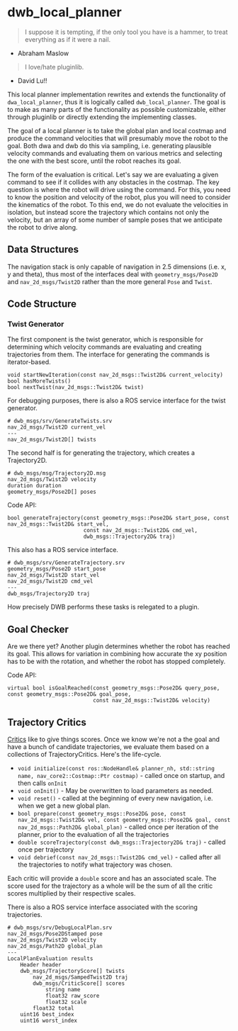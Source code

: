 # dwb_local_planner

 > I suppose it is tempting, if the only tool you have is a hammer, to treat everything as if it were a nail.
 - Abraham Maslow

 > I love/hate pluginlib.
 - David Lu!!

This local planner implementation rewrites and extends the functionality of `dwa_local_planner`, thus it is logically called `dwb_local_planner`. The goal is to make as many parts of the functionality as possible customizable, either through pluginlib or directly extending the implementing classes.

The goal of a local planner is to take the global plan and local costmap and produce the command velocities that will presumably move the robot to the goal. Both dwa and dwb do this via sampling, i.e. generating plausible velocity commands and evaluating them on various metrics and selecting the one with the best score, until the robot reaches its goal.

The form of the evaluation is critical. Let's say we are evaluating a given command to see if it collides with any obstacles in the costmap. The key question is where the robot will drive using the command. For this, you need to know the position and velocity of the robot, plus you will need to consider the kinematics of the robot. To this end, we do not evaluate the velocities in isolation, but instead score the trajectory which contains not only the velocity, but an array of some number of sample poses that we anticipate the robot to drive along.

## Data Structures
The navigation stack is only capable of navigation in 2.5 dimensions (i.e. x, y and theta), thus most of the interfaces deal with `geometry_msgs/Pose2D` and `nav_2d_msgs/Twist2D` rather than the more general `Pose` and `Twist`.

## Code Structure
### Twist Generator
The first component is the twist generator, which is responsible for determining which velocity commands are evaluating and creating trajectories from them. The interface for generating the commands is iterator-based.
```
void startNewIteration(const nav_2d_msgs::Twist2D& current_velocity)
bool hasMoreTwists()
bool nextTwist(nav_2d_msgs::Twist2D& twist)
```
For debugging purposes, there is also a ROS service interface for the twist generator.
```
# dwb_msgs/srv/GenerateTwists.srv
nav_2d_msgs/Twist2D current_vel
---
nav_2d_msgs/Twist2D[] twists
```

The second half is for generating the trajectory, which creates a Trajectory2D.
```
# dwb_msgs/msg/Trajectory2D.msg
nav_2d_msgs/Twist2D velocity
duration duration
geometry_msgs/Pose2D[] poses
```

Code API:
```
bool generateTrajectory(const geometry_msgs::Pose2D& start_pose, const nav_2d_msgs::Twist2D& start_vel,
                        const nav_2d_msgs::Twist2D& cmd_vel,
                        dwb_msgs::Trajectory2D& traj)
```

This also has a ROS service interface.
```
# dwb_msgs/srv/GenerateTrajectory.srv
geometry_msgs/Pose2D start_pose
nav_2d_msgs/Twist2D start_vel
nav_2d_msgs/Twist2D cmd_vel
---
dwb_msgs/Trajectory2D traj
```

How precisely DWB performs these tasks is relegated to a plugin.

## Goal Checker
Are we there yet? Another plugin determines whether the robot has reached its goal. This allows for variation in combining how accurate the xy position has to be with the rotation, and whether the robot has stopped completely.

Code API:
```
virtual bool isGoalReached(const geometry_msgs::Pose2D& query_pose, const geometry_msgs::Pose2D& goal_pose,
                           const nav_2d_msgs::Twist2D& velocity)
```

## Trajectory Critics
[Critics](https://www.youtube.com/watch?v=X6I_dKUYyI4) like to give things scores. Once we know we're not a the goal and have a bunch of candidate trajectories, we evaluate them based on a collections of TrajectoryCritics. Here's the life-cycle.

 * `void initialize(const ros::NodeHandle& planner_nh, std::string name, nav_core2::Costmap::Ptr costmap)` - called once on startup, and then calls `onInit`
 * `void onInit()` - May be overwritten to load parameters as needed.
 * `void reset()` - called at the beginning of every new navigation, i.e. when we get a new global plan.
 * `bool prepare(const geometry_msgs::Pose2D& pose, const nav_2d_msgs::Twist2D& vel, const geometry_msgs::Pose2D& goal, const nav_2d_msgs::Path2D& global_plan)` - called once per iteration of the planner, prior to the evaluation of all the trajectories
 * `double scoreTrajectory(const dwb_msgs::Trajectory2D& traj)` - called once per trajectory
 * `void debrief(const nav_2d_msgs::Twist2D& cmd_vel)` - called after all the trajectories to notify what trajectory was chosen.

Each critic will provide a `double` score and has an associated scale. The score used for the trajectory as a whole will be the sum of all the critic scores multiplied by their respective scales.

There is also a ROS service interface associated with the scoring trajectories.
```
# dwb_msgs/srv/DebugLocalPlan.srv
nav_2d_msgs/Pose2DStamped pose
nav_2d_msgs/Twist2D velocity
nav_2d_msgs/Path2D global_plan
---
LocalPlanEvaluation results
    Header header
    dwb_msgs/TrajectoryScore[] twists
        nav_2d_msgs/SampedTwist2D traj
        dwb_msgs/CriticScore[] scores
            string name
            float32 raw_score
            float32 scale
        float32 total
    uint16 best_index
    uint16 worst_index
```
